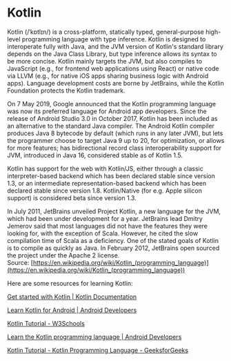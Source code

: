 Kotlin
======




Kotlin (/ˈkɒtlɪn/) is a cross-platform, statically typed, general-purpose high-level programming language with type inference. Kotlin is designed to interoperate fully with Java, and the JVM version of Kotlin's standard library depends on the Java Class Library,
but type inference allows its syntax to be more concise. Kotlin mainly targets the JVM, but also compiles to JavaScript (e.g., for frontend web applications using React) or native code via LLVM (e.g., for native iOS apps sharing business logic with Android apps). Language development costs are borne by JetBrains, while the Kotlin Foundation protects the Kotlin trademark.

On 7 May 2019, Google announced that the Kotlin programming language was now its preferred language for Android app developers. Since the release of Android Studio 3.0 in October 2017, Kotlin has been included as an alternative to the standard Java compiler. The Android Kotlin compiler produces Java 8 bytecode by default (which runs in any later JVM), but lets the programmer choose to target Java 9 up to 20, for optimization, or allows for more features; has bidirectional record class interoperability support for JVM, introduced in Java 16, considered stable as of Kotlin 1.5.

Kotlin has support for the web with Kotlin/JS, either through a classic interpreter-based backend which has been declared stable since version 1.3, or an intermediate representation-based backend which has been declared stable since version 1.8. Kotlin/Native (for e.g. Apple silicon support) is considered beta since version 1.3.

In July 2011, JetBrains unveiled Project Kotlin, a new language for the JVM, which had been under development for a year. JetBrains lead Dmitry Jemerov said that most languages did not have the features they were looking for, with the exception of Scala. However, he cited the slow compilation time of Scala as a deficiency. One of the stated goals of Kotlin is to compile as quickly as Java. In February 2012, JetBrains open sourced the project under the Apache 2 license.  
Source: [https://en.wikipedia.org/wiki/Kotlin_(programming_language)](https://en.wikipedia.org/wiki/Kotlin_(programming_language))

Here are some resources for learning Kotlin:

[Get started with Kotlin | Kotlin Documentation](https://kotlinlang.org/docs/getting-started.html)

[Learn Kotlin for Android | Android Developers](https://developer.android.com/kotlin/campaign/learn)

[Kotlin Tutorial - W3Schools](https://www.w3schools.com/kotlin/index.php)

[Learn the Kotlin programming language | Android Developers](https://developer.android.com/kotlin/learn)

[Kotlin Tutorial - Kotlin Programming Language - GeeksforGeeks](https://www.geeksforgeeks.org/kotlin-programming-language/)

